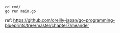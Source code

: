 ```shell
cd cmd/
go run main.go
``` 


ref: https://github.com/oreilly-japan/go-programming-blueprints/tree/master/chapter7/meander
